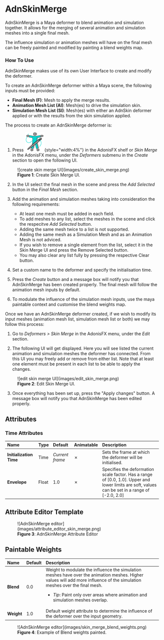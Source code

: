 # AdnSkinMerge

AdnSkinMerge is a Maya deformer to blend animation and simulation together. It allows for the merging of several animation and simulation meshes into a single final mesh.

The influence simulation or animation meshes will have on the final mesh can be freely painted and modified by painting a blend weights map.

### How To Use

AdnSkinMerge makes use of its own User Interface to create and modify the deformer.

To create an AdnSkinMerge deformer within a Maya scene, the following inputs must be provided:

  - **Final Mesh (F)**: Mesh to apply the merge results.
  - **Animation Mesh List (Al)**: Mesh(es) to drive the simulation skin.
  - **Simulation Mesh List (Sl)**: Mesh(es) with either an AdnSkin deformer applied or with the results from the skin simulation applied.

The process to create an AdnSkinMerge deformer is:

1. Press ![Skin merge button](images/adn_skin_merge.png){style="width:4%"} in the AdonisFX shelf or *Skin Merge* in the AdonisFX menu, under the *Deformers* submenu in the *Create* section to open the following UI.

<figure markdown>
  ![create skin merge UI](images/create_skin_merge.png) 
  <figcaption><b>Figure 1</b>: Create Skin Merge UI.</figcaption>
</figure>

2. In the UI select the final mesh in the scene and press the *Add Selected* button in the *Final Mesh* section.

3. Add the animation and simulation meshes taking into consideration the following requirements:
    - At least one mesh must be added in each field.
    - To add meshes to any list, select the meshes in the scene and click the respecitve *Add Selected* button.
    - Adding the same mesh twice to a list is not supported.
    - Adding the same mesh as a Simulation Mesh and as an Animation Mesh is not adviced.
    - If you wish to remove a single element from the list, select it in the Skin Merge UI and press the Remove Selected button.
    - You may also clear any list fully by pressing the respective Clear button.

4. Set a custom name to the deformer and specify the initialisation time.

5. Press the *Create* button and a message box will notify you that AdnSkinMerge has been created properly. The final mesh will follow the animation mesh inputs by default.

6. To modulate the influence of the simulation mesh inputs, use the maya paintable context and customise the blend weights map.

Once we have an AdnSkinMerge deformer created, if we wish to modify its input meshes (animation mesh list, simulation mesh list or both) we may follow this process:

1. Go to *Deformers > Skin Merge* in the AdonisFX menu, under the *Edit* section.

2. The following UI will get displayed. Here you will see listed the current animation and simulation meshes the deformer has connected. From this UI you may freely add or remove from either list. Note that at least one element must be present in each list to be able to apply the changes. 

<figure markdown>
  ![edit skin merge UI](images/edit_skin_merge.png) 
  <figcaption><b>Figure 2</b>: Edit Skin Merge UI.</figcaption>
</figure>

3. Once everything has been set up, press the "Apply changes" button. A message box will notify you that AdnSkinMerge has been edited properly.

## Attributes

### Time Attributes
| Name | Type | Default | Animatable | Description |
| :--- | :--- | :------ | :--------- | :---------- |
| **Initialization Time** | Time | *Current frame* | ✗ | Sets the frame at which the deformer will be initialised. |
| **Envelope**            | Float | 1.0 | ✗ | Specifies the deformation scale factor. Has a range of \[0.0, 1.0\]. Upper and lower limits are soft, values can be set in a range of \[-2.0, 2.0\]|

## Attribute Editor Template

<figure markdown>
  ![AdnSkinMerge editor](images/attribute_editor_skin_merge.png)
  <figcaption><b>Figure 3</b>: AdnSkinMerge Attribute Editor</figcaption>
</figure>

## Paintable Weights
| Name | Default | Description |
| :--- | :------ | :---------- |
| **Blend**       | 0.0 | Weight to modulate the influence the simulation meshes have over the animation meshes. Higher values will add more influence of the simulation meshes over the final mesh.<ul><li>*Tip*: Paint only over areas where animation and simulation meshes overlap.</li></ul> |
| **Weight**      | 1.0 | Default weight attribute to determine the influence of the deformer over the input geometry. |

<figure markdown>
  ![AdnSkinMerge editor](images/skin_merge_blend_weights.png)
  <figcaption><b>Figure 4</b>: Example of Blend weights painted.</figcaption>
</figure>
